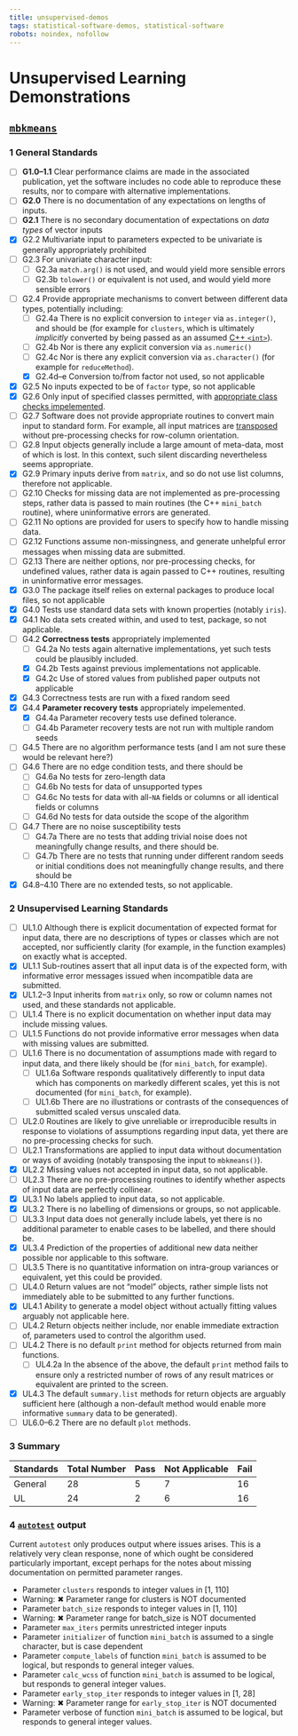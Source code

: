 ```yaml
---
title: unsupervised-demos
tags: statistical-software-demos, statistical-software
robots: noindex, nofollow
---
```



# Unsupervised Learning Demonstrations

## [`mbkmeans`](https://github.com/drisso/mbkmeans)

### 1 General Standards

  - [ ] **G1.0–1.1** Clear performance claims are made in the associated
    publication, yet the software includes no code able to reproduce
    these results, nor to compare with alternative implementations.
  - [ ] **G2.0** There is no documentation of any expectations on
    lengths of inputs.
  - [ ] **G2.1** There is no secondary documentation of expectations on
    *data types* of vector inputs
  - [x] G2.2 Multivariate input to parameters expected to be univariate
    is generally appropriately prohibited
  - [ ] G2.3 For univariate character input:
      - [ ] G2.3a `match.arg()` is not used, and would yield more
        sensible errors
      - [ ] G2.3b `tolower()` or equivalent is not used, and would yield
        more sensible errors
  - [ ] G2.4 Provide appropriate mechanisms to convert between different
    data types, potentially including:
      - [ ] G2.4a There is no explicit conversion to `integer` via
        `as.integer()`, and should be (for example for `clusters`, which
        is ultimately *implicitly* converted by being passed as an
        assumed [C++
        `<int>`](https://github.com/drisso/mbkmeans/blob/master/src/mini_batch.cpp#L394)).
      - [ ] G2.4b Nor is there any explicit conversion via
        `as.numeric()`
      - [ ] G2.4c Nor is there any explicit conversion via
        `as.character()` (for example for `reduceMethod`).
      - [x] G2.4d–e Conversion to/from factor not used, so not
        applicable
  - [x] G2.5 No inputs expected to be of `factor` type, so not
    applicable
  - [x] G2.6 Only input of specified classes permitted, with
    [appropriate class checks
    impelemented](https://github.com/drisso/mbkmeans/blob/master/R/kmeans.R#L169-L170).
  - [ ] G2.7 Software does not provide appropriate routines to convert
    main input to standard form. For example, all input matrices are
    [transposed](https://github.com/drisso/mbkmeans/blob/master/R/kmeans.R#L174)
    without pre-processing checks for row-column orientation.
  - [ ] G2.8 Input objects generally include a large amount of
    meta-data, most of which is lost. In this context, such silent
    discarding nevertheless seems appropriate.
  - [x] G2.9 Primary inputs derive from `matrix`, and so do not use list
    columns, therefore not applicable.
  - [ ] G2.10 Checks for missing data are not implemented as
    pre-processing steps, rather data is passed to main routines (the
    C++ `mini_batch` routine), where uninformative errors are generated.
  - [ ] G2.11 No options are provided for users to specify how to handle
    missing data.
  - [ ] G2.12 Functions assume non-missingness, and generate unhelpful
    error messages when missing data are submitted.
  - [ ] G2.13 There are neither options, nor pre-processing checks, for
    undefined values, rather data is again passed to C++ routines,
    resulting in uninformative error messages.
  - [x] G3.0 The package itself relies on external packages to produce
    local files, so not applicable
  - [x] G4.0 Tests use standard data sets with known properties (notably
    `iris`).
  - [x] G4.1 No data sets created within, and used to test, package, so
    not applicable.
  - [ ] G4.2 **Correctness tests** appropriately implemented
      - [ ] G4.2a No tests again alternative implementations, yet such
        tests could be plausibly included.
      - [x] G4.2b Tests against previous implementations not applicable.
      - [x] G4.2c Use of stored values from published paper outputs not
        applicable
  - [x] G4.3 Correctness tests are run with a fixed random seed
  - [x] G4.4 **Parameter recovery tests** appropriately impelemented.
      - [x] G4.4a Parameter recovery tests use defined tolerance.
      - [ ] G4.4b Parameter recovery tests are not run with multiple
        random seeds
  - [ ] G4.5 There are no algorithm performance tests (and I am not sure
    these would be relevant here?)
  - [ ] G4.6 There are no edge condition tests, and there should be
      - [ ] G4.6a No tests for zero-length data
      - [ ] G4.6b No tests for data of unsupported types
      - [ ] G4.6c No tests for data with all-`NA` fields or columns or
        all identical fields or columns
      - [ ] G4.6d No tests for data outside the scope of the algorithm
  - [ ] G4.7 There are no noise susceptibility tests
      - [ ] G4.7a There are no tests that adding trivial noise does not
        meaningfully change results, and there should be.
      - [ ] G4.7b There are no tests that running under different random
        seeds or initial conditions does not meaningfully change
        results, and there should be
  - [x] G4.8–4.10 There are no extended tests, so not applicable.

### 2 Unsupervised Learning Standards

  - [ ] UL1.0 Although there is explicit documentation of expected
    format for input data, there are no descriptions of types or classes
    which are not accepted, nor sufficiently clarity (for example, in
    the function examples) on exactly what is accepted.
  - [x] UL1.1 Sub-routines assert that all input data is of the expected
    form, with informative error messages issued when incompatible data
    are submitted.
  - [x] UL1.2–3 Input inherits from `matrix` only, so row or column
    names not used, and these standards not applicable.
  - [ ] UL1.4 There is no explicit documentation on whether input data
    may include missing values.
  - [ ] UL1.5 Functions do not provide informative error messages when
    data with missing values are submitted.
  - [ ] UL1.6 There is no documentation of assumptions made with regard
    to input data, and there likely should be (for `mini_batch`, for
    example).
      - [ ] UL1.6a Software responds qualitatively differently to input
        data which has components on markedly different scales, yet this
        is not documented (for `mini_batch`, for example).
      - [ ] UL1.6b There are no illustrations or contrasts of the
        consequences of submitted scaled versus unscaled data.
  - [ ] UL2.0 Routines are likely to give unreliable or irreproducible
    results in response to violations of assumptions regarding input
    data, yet there are no pre-processing checks for such.
  - [ ] UL2.1 Transformations are applied to input data without
    documentation or ways of avoiding (notably transposing the input to
    `mbkmeans()`).
  - [x] UL2.2 Missing values not accepted in input data, so not
    applicable.
  - [ ] UL2.3 There are no pre-processing routines to identify whether
    aspects of input data are perfectly collinear.
  - [x] UL3.1 No labels applied to input data, so not applicable.
  - [x] UL3.2 There is no labelling of dimensions or groups, so not
    applicable.
  - [ ] UL3.3 Input data does not generally include labels, yet there is
    no additional parameter to enable cases to be labelled, and there
    should be.
  - [x] UL3.4 Prediction of the properties of additional new data
    neither possible nor applicable to this software.
  - [ ] UL3.5 There is no quantitative information on intra-group
    variances or equivalent, yet this could be provided.
  - [ ] UL4.0 Return values are not “model” objects, rather simple lists
    not immediately able to be submitted to any further functions.
  - [x] UL4.1 Ability to generate a model object without actually
    fitting values arguably not applicable here.
  - [ ] UL4.2 Return objects neither include, nor enable immediate
    extraction of, parameters used to control the algorithm used.
  - [ ] UL4.2 There is no default `print` method for objects returned
    from main functions.
      - [ ] UL4.2a In the absence of the above, the default `print`
        method fails to ensure only a restricted number of rows of any
        result matrices or equivalent are printed to the screen.
  - [x] UL4.3 The default `summary.list` methods for return objects are
    arguably sufficient here (although a non-default method would enable
    more informative `summary` data to be generated).
  - [ ] UL6.0–6.2 There are no default `plot` methods.

### 3 Summary

| Standards | Total Number | Pass | Not Applicable | Fail |
| --------- | ------------ | ---- | -------------- | ---- |
| General   | 28           | 5    | 7              | 16   |
| UL        | 24           | 2    | 6              | 16   |

### 4 [`autotest`](https://github.com/mpadge/autotest) output

Current `autotest` only produces output where issues arises. This is a
relatively very clean response, none of which ought be considered
particularly important, except perhaps for the notes about missing
documentation on permitted parameter ranges.

  - Parameter `clusters` responds to integer values in \[1, 110\]
  - Warning: ✖ Parameter range for clusters is NOT documented
  - Parameter `batch_size` responds to integer values in \[1, 110\]
  - Warning: ✖ Parameter range for batch\_size is NOT documented
  - Parameter `max_iters` permits unrestricted integer inputs
  - Parameter `initializer` of function `mini_batch` is assumed to a
    single character, but is case dependent
  - Parameter `compute_labels` of function `mini_batch` is assumed to be
    logical, but responds to general integer values.
  - Parameter `calc_wcss` of function `mini_batch` is assumed to be
    logical, but responds to general integer values.
  - Parameter `early_stop_iter` responds to integer values in \[1, 28\]
  - Warning: ✖ Parameter range for `early_stop_iter` is NOT documented
  - Parameter verbose of function `mini_batch` is assumed to be logical,
    but responds to general integer values.
